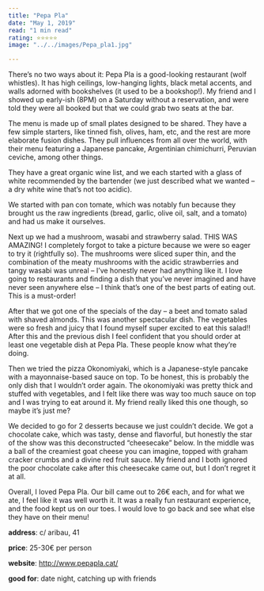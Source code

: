 ```yaml
---
title: "Pepa Pla"
date: "May 1, 2019"
read: "1 min read" 
rating: ⭐️⭐️⭐️⭐️⭐️
image: "../../images/Pepa_pla1.jpg"

---
```


There’s no two ways about it: Pepa Pla is a good-looking restaurant (wolf whistles). It has high ceilings, low-hanging lights, black metal accents, and walls adorned with bookshelves (it used to be a bookshop!). My friend and I showed up early-ish (8PM) on a Saturday without a reservation, and were told they were all booked but that we could grab two seats at the bar.

The menu is made up of small plates designed to be shared. They have a few simple starters, like tinned fish, olives, ham, etc, and the rest are more elaborate fusion dishes. They pull influences from all over the world, with their menu featuring a Japanese pancake, Argentinian chimichurri, Peruvian ceviche, among other things.

They have a great organic wine list, and we each started with a glass of white recommended by the bartender (we just described what we wanted – a dry white wine that’s not too acidic).

We started with pan con tomate, which was notably fun because they brought us the raw ingredients (bread, garlic, olive oil, salt, and a tomato) and had us make it ourselves.

Next up we had a mushroom, wasabi and strawberry salad. THIS WAS AMAZING! I completely forgot to take a picture because we were so eager to try it (rightfully so). The mushrooms were sliced super thin, and the combination of the meaty mushrooms with the acidic strawberries and tangy wasabi was unreal – I’ve honestly never had anything like it. I love going to restaurants and finding a dish that you’ve never imagined and have never seen anywhere else – I think that’s one of the best parts of eating out. This is a must-order!

After that we got one of the specials of the day – a beet and tomato salad with shaved almonds. This was another spectacular dish. The vegetables were so fresh and juicy that I found myself super excited to eat this salad!! After this and the previous dish I feel confident that you should order at least one vegetable dish at Pepa Pla. These people know what they’re doing.

Then we tried the pizza Okonomiyaki, which is a Japanese-style pancake with a mayonnaise-based sauce on top. To be honest, this is probably the only dish that I wouldn’t order again. The okonomiyaki was pretty thick and stuffed with vegetables, and I felt like there was way too much sauce on top and I was trying to eat around it. My friend really liked this one though, so maybe it’s just me?

We decided to go for 2 desserts because we just couldn’t decide. We got a chocolate cake, which was tasty, dense and flavorful, but honestly the star of the show was this deconstructed “cheesecake” below. In the middle was a ball of the creamiest goat cheese you can imagine, topped with graham cracker crumbs and a divine red fruit sauce. My friend and I both ignored the poor chocolate cake after this cheesecake came out, but I don’t regret it at all.

Overall, I loved Pepa Pla. Our bill came out to 26€ each, and for what we ate, I feel like it was well worth it. It was a really fun restaurant experience, and the food kept us on our toes. I would love to go back and see what else they have on their menu!

**address**:  c/ aribau, 41

**price**: 25-30€ per person

**website**: http://www.pepapla.cat/

**good for**: date night, catching up with friends